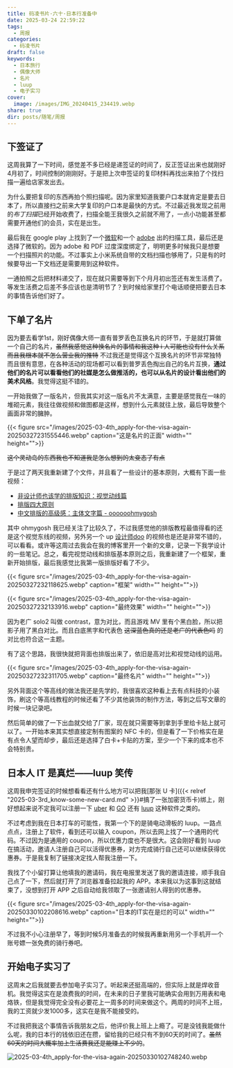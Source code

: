 ```yaml
---
title: 码凌书片·六十·日本行准备中
date: 2025-03-24 22:59:22
tags:
  - 周报
categories:
  - 码凌书片
draft: false
keywords:
  - 日本旅行
  - 偶像大师
  - 名片
  - luup
  - 电子实习
cover:
  image: /images/IMG_20240415_234419.webp
share: true
dir: posts/随笔/周报
---
```


## 下签证了

这周我算了一下时间，感觉差不多已经是递签证的时间了，反正签证出来也就刚好4月初了，时间控制的刚刚好。于是把上次申签证的复印材料再找出来拍了个找扫描一遍给店家发出去。

为什么要把复印的东西再拍个照扫描呢。因为家里知道我要户口本就肯定是要去日本了，所以直接扫之前来大学复印的户口本是最快的方式。不过最近我发现之前用的*布丁扫描*已经开始收费了，扫描全能王我很久之前就不用了，一点小功能甚至都需要开通他们的会员，实在是出生。

最后我在 google play 上找到了一个[微软](https://play.google.com/store/apps/details?id=com.microsoft.office.officelens)和一个 [adobe](https://play.google.com/store/apps/details?id=com.adobe.scan.android) 出的扫描工具，最后还是选择了微软的。因为 adobe 和 PDF 过度深度绑定了，明明更多时候我只是想要一个扫描照片的功能。不过事实上小米系统自带的文档扫描也够用了，只是有的时候要导出一下文档还是需要用到这种软件。

一通拍照之后把材料递交了，现在就只需要等到下个月月初出签还有发生活费了。等发生活费之后差不多应该也是清明节了？到时候给家里打个电话顺便把要去日本的事情告诉他们好了。

## 下单了名片

因为要去看学1st，刚好偶像大师一直有普罗丢色互换名片的环节，于是就打算做一个自己的名片，~~虽然我感觉这种换名片的事情和我这种 i 人可能也没有什么关系而且我根本就不怎么营业我的推特~~ 不过我还是觉得这个互换名片的环节非常独特而且很有意思，在各种活动的现场都可以看到普罗丢色掏出自己的名片互换，**通过他们的名片可以看看他们的社媒是怎么做推活的，也可以从名片的设计看出他们的美术风格**。我觉得这挺不错的。

一开始我做了一版名片，但我其实对这一版名片不太满意，主要是感觉我在一味的堆砌元素，我往往做视频和做图都是这样，想到什么元素就往上放，最后导致整个画面非常的臃肿。

{{< figure src="/images/2025-03-4th_apply-for-the-visa-again-20250327231555446.webp" caption="这是名片的正面" width="" height="">}}

~~这个灵动岛的东西我也不知道我是怎么想到的太变态了有点~~

于是过了两天我重新建了个文件，并且看了一些设计的基本原则，大概有下面一些视频：

- [非设计师也该学的排版知识：视觉动线篇](https://www.bilibili.com/video/BV1FZ4y1g74Y/)
- [排版四大原则](https://www.bilibili.com/video/BV1jB4y1T7ph)
- [中文排版的高级感：主体文字篇 - oooooohmygosh](https://www.bilibili.com/video/BV1tp4y1e7ur)

其中 ohmygosh 我已经关注了比较久了，不过我感觉他的排版教程最值得看的还是这个视觉东线的视频，另外另一个 up [设计师doo](https://space.bilibili.com/37661915) 的视频也是还是非常不错的，可以看看。或许等这周过去我会在我的博客里开一个新的文章，记录一下我学设计的一些笔记。总之，看完视觉动线和排版基本原则之后，我重新建了一个框架，重新开始排版，最后我感觉比我第一版排版好看了不少。

{{< figure src="/images/2025-03-4th_apply-for-the-visa-again-20250327232118625.webp" caption="框架" width="" height="">}}

{{< figure src="/images/2025-03-4th_apply-for-the-visa-again-20250327232133916.webp" caption="最终效果" width="" height="">}}

因为老广 solo2 叫做 contrast，意为对比，而且游戏 MV 里有个黑白脸，所以把影子用了黑白对比。而且白底黑字和代表色 ~~这深蓝色真的还是老广的代表色吗~~ 的对比也符合这一主题。

有了这个思路，我很快就把背面也排版出来了，依旧是高对比和视觉动线的运用。

{{< figure src="/images/2025-03-4th_apply-for-the-visa-again-20250327232311705.webp" caption="最终名片" width="" height="">}}

另外背面这个等高线的做法我还是先学的，我很喜欢这种看上去有点科技的小装饰，刷这个等高线教程的时候还看了不少其他装饰的制作方法，等到之后写文章的时候一块记录吧。

然后简单的做了一下出血就交给了厂家，现在就只需要等到拿到手里给卡贴上就可以了。一开始本来其实想直接定制有图案的 NFC 卡的，但是看了一下价格实在是有点令人望而却步，最后还是选择了白卡+卡贴的方案，至少一个下来的成本也不会特别贵。

## 日本人 IT 是真烂——luup 笑传

这周我申完签证的时候想看看还有什么地方可以把我[那张 U 卡]({{< relref "2025-03-3rd_know-some-new-card.md" >}}#搞了一张加密货币卡)绑上，刚好想起来说不定我可以注册一下 [uber](https://play.google.com/store/apps/details?id=com.ubercab) 和 [GO](https://play.google.com/store/apps/details?id=com.dena.automotive.taxibell) 还有 [luup](https://play.google.com/store/apps/details?id=sc.luup.luup) 这种软件之类的。

不过考虑到我在日本打车的可能性，我第一个下的是骑电动滑板的 luup。一路点点点，注册上了软件，看到还可以输入 coupon，所以去网上找了一个通用的代码。不过因为是通用的 coupon，所以优惠力度也不是很大。这会刚好看到 luup 在搞活动，邀请人注册自己可以活得优惠券，对方完成骑行自己还可以继续获得优惠券。于是我复制了链接决定找人帮我注册一下。

我找了个小留打算让他填我的邀请码，我在电报里发送了我的邀请连接，顺手我自己点了一下，然后就打开了浏览器准备拉起我的 APP。本来我以为这事到这就结束了，没想到打开 APP 之后自动给我领取了一张邀请别人得到的优惠券。

{{< figure src="/images/2025-03-4th_apply-for-the-visa-again-20250330102208616.webp" caption="日本的IT实在是烂的可以" width="" height="">}}

不过我不小心注册早了，等到时候5月准备去的时候我再重新用另一个手机开一个账号嫖一张免费的骑行券吧。

## 开始电子实习了

这周末之后我就要去参加电子实习了。听起来还挺高端的，但实际上就是焊收音机。我觉得这实在是浪费我的时间，在未来的日子里我可能确实会用到万用表和电烙铁，但是我觉得完全没有必要花上一周多的时间来做这个。两周的时间不上班，我的工资就少发1000多，这实在是我不能接受的。

不过我把我这个事情告诉我朋友之后，他评价我上班上上瘾了。可是没钱我能做什么呢，我的日本行的钱依旧还在攒，留给我的已经只有不到60天的时间了。~~虽然60天的时间大概率加上生活费我还是能赚上不少的~~。

![2025-03-4th_apply-for-the-visa-again-20250330102748240.webp](/images/2025-03-4th_apply-for-the-visa-again-20250330102748240.webp)